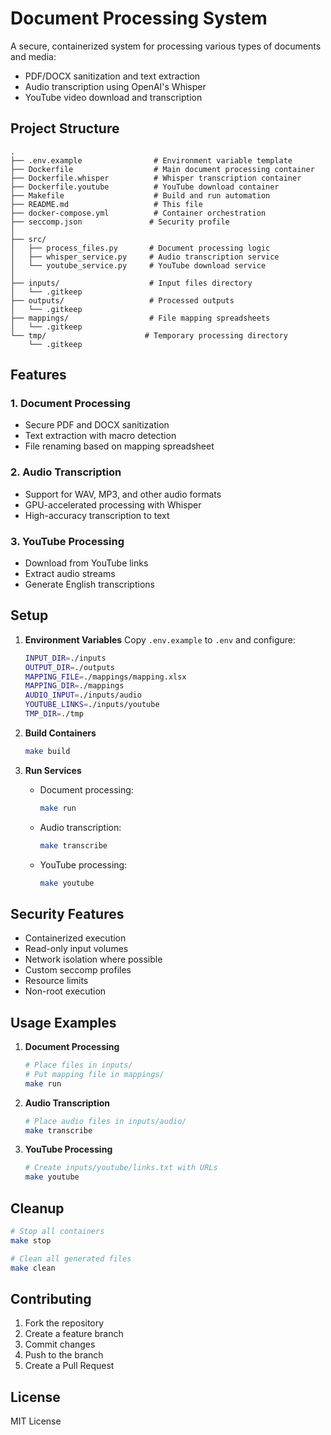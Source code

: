 # Document Processing System

A secure, containerized system for processing various types of documents and media:
- PDF/DOCX sanitization and text extraction
- Audio transcription using OpenAI's Whisper
- YouTube video download and transcription

## Project Structure
```
.
├── .env.example                # Environment variable template
├── Dockerfile                  # Main document processing container
├── Dockerfile.whisper          # Whisper transcription container
├── Dockerfile.youtube          # YouTube download container
├── Makefile                    # Build and run automation
├── README.md                   # This file
├── docker-compose.yml          # Container orchestration
├── seccomp.json               # Security profile
│
├── src/
│   ├── process_files.py       # Document processing logic
│   ├── whisper_service.py     # Audio transcription service
│   └── youtube_service.py     # YouTube download service
│
├── inputs/                    # Input files directory
│   └── .gitkeep
├── outputs/                   # Processed outputs
│   └── .gitkeep
├── mappings/                  # File mapping spreadsheets
│   └── .gitkeep
└── tmp/                      # Temporary processing directory
    └── .gitkeep
```

## Features

### 1. Document Processing
- Secure PDF and DOCX sanitization
- Text extraction with macro detection
- File renaming based on mapping spreadsheet

### 2. Audio Transcription
- Support for WAV, MP3, and other audio formats
- GPU-accelerated processing with Whisper
- High-accuracy transcription to text

### 3. YouTube Processing
- Download from YouTube links
- Extract audio streams
- Generate English transcriptions

## Setup

1. **Environment Variables**
   Copy `.env.example` to `.env` and configure:
   ```bash
   INPUT_DIR=./inputs
   OUTPUT_DIR=./outputs
   MAPPING_FILE=./mappings/mapping.xlsx
   MAPPING_DIR=./mappings
   AUDIO_INPUT=./inputs/audio
   YOUTUBE_LINKS=./inputs/youtube
   TMP_DIR=./tmp
   ```

2. **Build Containers**
   ```bash
   make build
   ```

3. **Run Services**
   - Document processing:
     ```bash
     make run
     ```
   - Audio transcription:
     ```bash
     make transcribe
     ```
   - YouTube processing:
     ```bash
     make youtube
     ```

## Security Features
- Containerized execution
- Read-only input volumes
- Network isolation where possible
- Custom seccomp profiles
- Resource limits
- Non-root execution

## Usage Examples

1. **Document Processing**
   ```bash
   # Place files in inputs/
   # Put mapping file in mappings/
   make run
   ```

2. **Audio Transcription**
   ```bash
   # Place audio files in inputs/audio/
   make transcribe
   ```

3. **YouTube Processing**
   ```bash
   # Create inputs/youtube/links.txt with URLs
   make youtube
   ```

## Cleanup
```bash
# Stop all containers
make stop

# Clean all generated files
make clean
```

## Contributing
1. Fork the repository
2. Create a feature branch
3. Commit changes
4. Push to the branch
5. Create a Pull Request

## License
MIT License